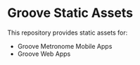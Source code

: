 # Groove Static Assets

This repository provides static assets for:
- Groove Metronome Mobile Apps
- Groove Web Apps